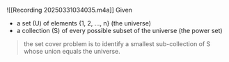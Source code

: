 
![[Recording 20250331034035.m4a]]
Given 
- a set (U) of elements {1, 2, …, n} (the universe)
- a collection (S) of every possible subset of the universe (the power set)

> the set cover problem is to identify a smallest sub-collection of S whose union equals the universe.